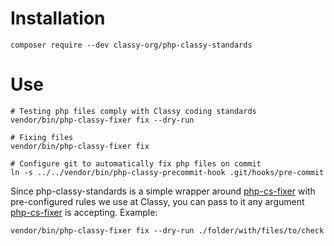 # Installation
```
composer require --dev classy-org/php-classy-standards
```

# Use
```
# Testing php files comply with Classy coding standards
vendor/bin/php-classy-fixer fix --dry-run

# Fixing files
vendor/bin/php-classy-fixer fix

# Configure git to automatically fix php files on commit
ln -s ../../vendor/bin/php-classy-precommit-hook .git/hooks/pre-commit
```

Since php-classy-standards is a simple wrapper around [php-cs-fixer](https://github.com/FriendsOfPHP/PHP-CS-Fixer) with
pre-configured rules we use at Classy, you can pass to it any argument [php-cs-fixer](https://github.com/FriendsOfPHP/PHP-CS-Fixer)
is accepting. Example:
```
vendor/bin/php-classy-fixer fix --dry-run ./folder/with/files/to/check
```
